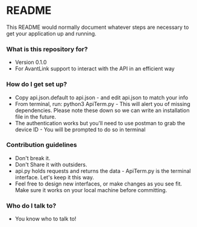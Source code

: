 # README #

This README would normally document whatever steps are necessary to get your application up and running.

### What is this repository for? ###

* Version 0.1.0
* For AvantLink support to interact with the API in an efficient way

### How do I get set up? ###

* Copy api.json.default to api.json - and edit api.json to match your info
* From terminal, run: python3 ApiTerm.py - This will alert you of missing dependencies. Please note these down so we can write an installation file in the future.
* The authentication works but you'll need to use postman to grab the device ID - You will be prompted to do so in terminal

### Contribution guidelines ###

* Don't break it. 
* Don't Share it with outsiders.
* api.py holds requests and returns the data - ApiTerm.py is the terminal interface. Let's keep it this way.
* Feel free to design new interfaces, or make changes as you see fit. Make sure it works on your local machine before committing.

### Who do I talk to? ###

* You know who to talk to!